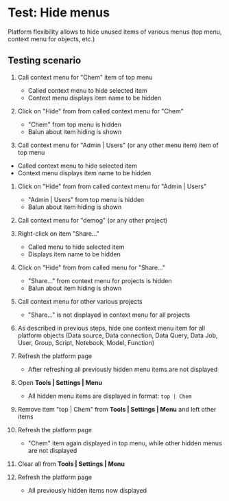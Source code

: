 <!-- TITLE: Tests: Hide Menus -->
<!-- SUBTITLE: -->

# Test: Hide menus

Platform flexibility allows to hide unused items of various menus (top menu, context menu for objects, etc.)

## Testing scenario

1. Call context menu for "Chem" item of top menu
   * Called context menu to hide selected item
   * Context menu displays item name to be hidden

1. Click on "Hide" from from called context menu for "Chem"
   * "Chem" from top menu is hidden
   * Balun about item hiding is shown

1.  Call context menu for "Admin | Users" (or any other menu item) item of top menu
   * Called context menu to hide selected item
   * Context menu displays item name to be hidden

1. Click on "Hide" from from called context menu for "Admin | Users"
   * "Admin | Users" from top menu is hidden
   * Balun about item hiding is shown
   
1. Call context menu for "demog" (or any other project)

1. Right-click on item "Share..."
   * Called menu to hide selected item
   * Displays item name to be hidden
   
1. Click on "Hide" from from called menu for "Share..."
   * "Share..." from context menu for projects is hidden
   * Balun about item hiding is shown
   
1. Call context menu for other various projects
   * "Share..." is not displayed in context menu for all projects
   
1. As described in previous steps, hide one context menu item for all platform objects (Data source, Data connection, Data Query, Data Job, User, Group, Script, Notebook, Model, Function)

1. Refresh the platform page
   * After refreshing all previously hidden menu items are not displayed

1. Open **Tools | Settings | Menu**
   * All hidden menu items are displayed in format: ```top | Chem```  

1. Remove item "top | Chem" from **Tools | Settings | Menu** and left other items

1. Refresh the platform page
    * "Chem" item again displayed in top menu, while other hidden menus are not displayed
    
1. Clear all from  **Tools | Settings | Menu**   

1. Refresh the platform page
    * All previously hidden items now displayed